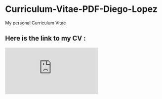 # Curriculum-Vitae-PDF-Diego-Lopez
My personal Curriculum Vitae
## Here is the link to my CV :
[![CV_Diego_Silanes.pdf](https://github.com/user-attachments/files/16043887/CV_Diego_Silanes.pdf)](https://github.com/papaitan2/Curriculum-Vitae-PDF-Diego-Lopez/blob/main/CV_Diego_Silanes.pdf)


